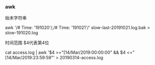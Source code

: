 ### awk

始末字符串

awk '/# Time: '191020'/,/# Time: '191021'/' slow-last-20191021.log.bak > slow-191020.log

时间范围 $4代表第4位

cat  access.log | awk '$4 >="[14/Mar/2019:00:00:00" && $4 <="[14/Mar/2019:23:59:59"'  > 20190314-access.log

